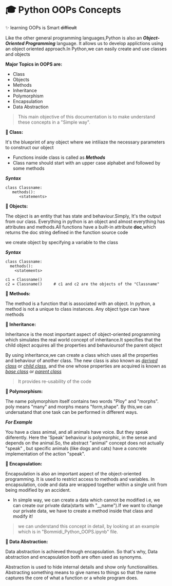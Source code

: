  # :mortar_board: Python OOPs Concepts

:sparkles: learning OOPs is Smart ~~difficult~~

Like the other general programming languages,Python is also an ***Object-Oriented Programming*** language.
It allows us to develop applictions using an object oriented approach.In Python,we can easily create and use classes and objects

**Major Topics in OOPS are:**

- Class
- Objects
- Methods
- Inheritance
- Polymorphism
- Encapsulation
- Data Abstraction

> This main objective of this documentation is to make understand these concepts in a "Simple way".

**:mag_right: Class:**

 It's the blueprint of any object where we intiliaze the necessary parameters to construct our object
 
+ Functions inside class is called as ***Methods***
+ Class name should start with an upper case alphabet and followed by some methods

***Syntax***
```
class Classname:
   methods():
      <statements>
```

**:mag_right: Objects:**


The object is an entity that has state and behaviour.Simply, It's the output from our class.
Everything in python is an object and almost everything has attributes and methods.All functions have a built-in attribute **doc**,which returns the doc string defined in the function source code 

we create object by specifying a variable to the class

***Syntax***
```
class Classname:
  methods():
    <statements>
   
c1 = Classname()
c2 = Classname()     # c1 and c2 are the objects of the "Classname"
```
**:mag_right: Methods:**

The method is a function that is associated with an object. In python, a method is not a unique to class instances. Any object type can have methods

**:mag_right: Inheritance:**

Inheritance is the most important aspect of object-oriented programming which simulates the real world concept of inheritance.It specifies that the child object acquires all the properties and behavioursof the parent object

By using inheritance,we can create a class which uses all the properties and behaviour of another class. The new class is also known as *<ins>derived class</ins>* or *<ins>child class</ins>*, and the one whose properties are acquired is known as *<ins>base class</ins>* or  *<ins>parent class</ins>*

> It provides re-usability of the code

**:mag_right: Polymorphism:**

The name polymorphism itself contains two words "Ploy" and "morphs". poly means "many" and morphs means "form,shape". By this,we can undersatand that one task can be performed in different ways.

***For Example***

You have a class animal, and all animals have voice. But they speak diiferently. Here the 'Speak' behaviour is polymorphic, in the sense and depends on the animal.So, the abstract "animal" concept does not actually "speak" , but specific animals (like dogs and cats) have a concrete implementation of the action "speak".

**:mag_right: Encapsulation:**

Encapsulation is also an important aspect of the object-oriented programming. It is used to restrict access to methods and variables. In encapsulation, code and data are wrapped together within a single unit from being modified by an accident.

   - In simple way, we can create a data which cannot be modified i.e, we can create our private data(starts with "__name").If we want to change our private data, we have to create a method inside that class and modify it!
   
   > we can understand this concept in detail, by looking at an example which is in "Bommidi_Python_OOPS.ipynb" file.

**:mag_right: Data Abstraction:**

Data abstraction is achieved through encapsulation. So that's why, Data abstraction and encapsulation both are often used as synonyms. 

Abstraction is used to hide internal details and show only functionalities. Abstracting something means to give names to things so that the name captures the core of what a function or a whole program does.










		



